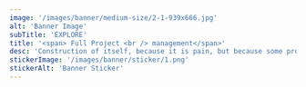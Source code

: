 ```yaml
---
image: '/images/banner/medium-size/2-1-939x666.jpg'
alt: 'Banner Image'
subTitle: 'EXPLORE'
title: '<span> Full Project <br /> management</span>'
desc: 'Construction of itself, because it is pain, but because some proper style design occur in toil and pain pleasure we have expert team some master plan fo the'
stickerImage: '/images/banner/sticker/1.png'
stickerAlt: 'Banner Sticker'
---
```

